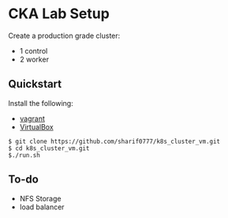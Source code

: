 # CKA Lab Setup

Create a production grade cluster:
- 1 control
- 2 worker

## Quickstart

Install the following:
- [vagrant](https://developer.hashicorp.com/vagrant/downloads)
- [VirtualBox](https://www.virtualbox.org/wiki/Linux_Downloads)


```shell
$ git clone https://github.com/sharif0777/k8s_cluster_vm.git
$ cd k8s_cluster_vm.git
$./run.sh
```

## To-do

 - NFS Storage
 - load balancer